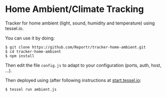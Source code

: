 Home Ambient/Climate Tracking
====================

Tracker for home ambient (light, sound, humidity and temperature) using tessel.io.

You can use it by doing:

```
$ git clone https://github.com/Reportr/tracker-home-ambient.git
$ cd tracker-home-ambient
$ npm install
```

Then edit the file `config.js` to adapt to your configuration (ports, auth, host, ...).

Then deployed using (after following instructions at [start.tessel.io](http://start.tessel.io/install):

```
$ tessel run ambient.js
```
